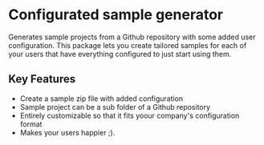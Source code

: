# Configurated sample generator

Generates sample projects from a Github repository with some added user configuration. This package lets you create tailored samples for each of your users that have everything configured to just start using them. 

## Key Features

* Create a sample zip file with added configuration
* Sample project can be a sub folder of a Github repository
* Entirely customizable so that it fits yoour company's configuration format
* Makes your users happier ;).
